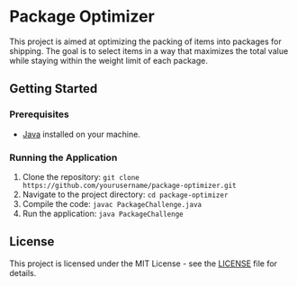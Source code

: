 # Package Optimizer

This project is aimed at optimizing the packing of items into packages for shipping. The goal is to select items in a way that maximizes the total value while staying within the weight limit of each package.

## Getting Started

### Prerequisites

- [Java](https://www.java.com/) installed on your machine.

### Running the Application

1. Clone the repository: `git clone https://github.com/yourusername/package-optimizer.git`
2. Navigate to the project directory: `cd package-optimizer`
3. Compile the code: `javac PackageChallenge.java`
4. Run the application: `java PackageChallenge`

## License

This project is licensed under the MIT License - see the [LICENSE](LICENSE) file for details.
